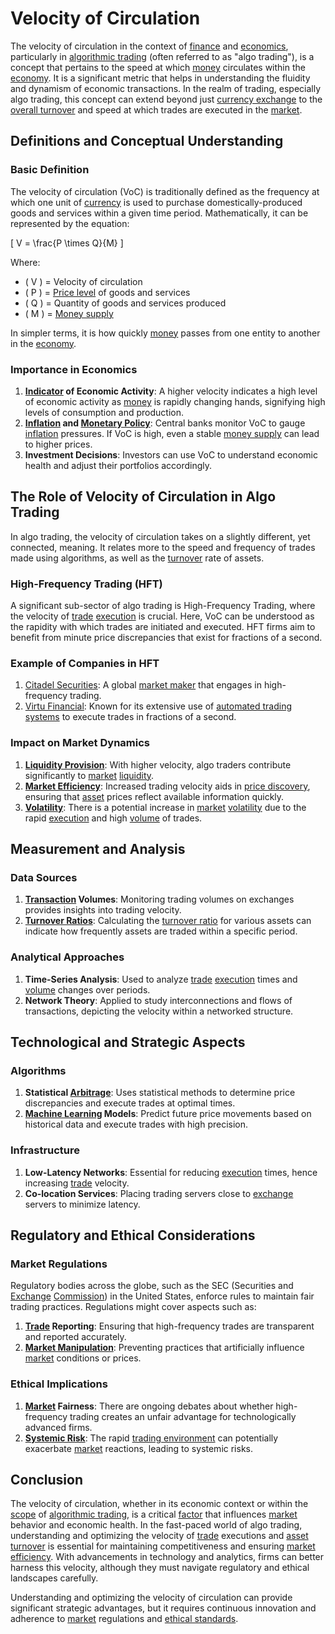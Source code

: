 # Velocity of Circulation

The velocity of circulation in the context of [finance](../f/finance.md) and [economics](../e/economics.md), particularly in [algorithmic trading](../a/algorithmic_trading.md) (often referred to as "algo trading"), is a concept that pertains to the speed at which [money](../m/money.md) circulates within the [economy](../e/economy.md). It is a significant metric that helps in understanding the fluidity and dynamism of economic transactions. In the realm of trading, especially algo trading, this concept can extend beyond just [currency exchange](../c/currency_exchange.md) to the [overall turnover](../o/overall_turnover.md) and speed at which trades are executed in the [market](../m/market.md).

## Definitions and Conceptual Understanding

### Basic Definition

The velocity of circulation (VoC) is traditionally defined as the frequency at which one unit of [currency](../c/currency.md) is used to purchase domestically-produced goods and services within a given time period. Mathematically, it can be represented by the equation:

\[ V = \frac{P \times Q}{M} \]

Where:
- \( V \) = Velocity of circulation
- \( P \) = [Price level](../p/price_level.md) of goods and services
- \( Q \) = Quantity of goods and services produced
- \( M \) = [Money supply](../m/money_supply.md)

In simpler terms, it is how quickly [money](../m/money.md) passes from one entity to another in the [economy](../e/economy.md).

### Importance in Economics

1. **[Indicator](../i/indicator.md) of Economic Activity**: A higher velocity indicates a high level of economic activity as [money](../m/money.md) is rapidly changing hands, signifying high levels of consumption and production.
2. **[Inflation](../i/inflation.md) and [Monetary Policy](../m/monetary_policy.md)**: Central banks monitor VoC to gauge [inflation](../i/inflation.md) pressures. If VoC is high, even a stable [money supply](../m/money_supply.md) can lead to higher prices.
3. **Investment Decisions**: Investors can use VoC to understand economic health and adjust their portfolios accordingly.

## The Role of Velocity of Circulation in Algo Trading

In algo trading, the velocity of circulation takes on a slightly different, yet connected, meaning. It relates more to the speed and frequency of trades made using algorithms, as well as the [turnover](../t/turnover.md) rate of assets.

### High-Frequency Trading (HFT)

A significant sub-sector of algo trading is High-Frequency Trading, where the velocity of [trade](../t/trade.md) [execution](../e/execution.md) is crucial. Here, VoC can be understood as the rapidity with which trades are initiated and executed. HFT firms aim to benefit from minute price discrepancies that exist for fractions of a second.

### Example of Companies in HFT

1. [Citadel Securities](https://www.citadelsecurities.com): A global [market maker](../m/market_maker.md) that engages in high-frequency trading.
2. [Virtu Financial](https://www.virtu.com): Known for its extensive use of [automated trading systems](../a/automated_trading_systems.md) to execute trades in fractions of a second.

### Impact on Market Dynamics

1. **[Liquidity Provision](../l/liquidity_provision.md)**: With higher velocity, algo traders contribute significantly to [market](../m/market.md) [liquidity](../l/liquidity.md).
2. **[Market Efficiency](../m/market_efficiency.md)**: Increased trading velocity aids in [price discovery](../p/price_discovery.md), ensuring that [asset](../a/asset.md) prices reflect available information quickly.
3. **[Volatility](../v/volatility.md)**: There is a potential increase in [market](../m/market.md) [volatility](../v/volatility.md) due to the rapid [execution](../e/execution.md) and high [volume](../v/volume.md) of trades.

## Measurement and Analysis

### Data Sources

1. **[Transaction](../t/transaction.md) Volumes**: Monitoring trading volumes on exchanges provides insights into trading velocity.
2. **[Turnover Ratios](../t/turnover_ratios.md)**: Calculating the [turnover ratio](../t/turnover_ratio.md) for various assets can indicate how frequently assets are traded within a specific period.

### Analytical Approaches

1. **Time-Series Analysis**: Used to analyze [trade](../t/trade.md) [execution](../e/execution.md) times and [volume](../v/volume.md) changes over periods.
2. **Network Theory**: Applied to study interconnections and flows of transactions, depicting the velocity within a networked structure.

## Technological and Strategic Aspects

### Algorithms

1. **Statistical [Arbitrage](../a/arbitrage.md)**: Uses statistical methods to determine price discrepancies and execute trades at optimal times.
2. **[Machine Learning](../m/machine_learning.md) Models**: Predict future price movements based on historical data and execute trades with high precision.

### Infrastructure

1. **Low-Latency Networks**: Essential for reducing [execution](../e/execution.md) times, hence increasing [trade](../t/trade.md) velocity.
2. **Co-location Services**: Placing trading servers close to [exchange](../e/exchange.md) servers to minimize latency.

## Regulatory and Ethical Considerations

### Market Regulations

Regulatory bodies across the globe, such as the SEC (Securities and [Exchange](../e/exchange.md) [Commission](../c/commission.md)) in the United States, enforce rules to maintain fair trading practices. Regulations might cover aspects such as:

1. **[Trade](../t/trade.md) Reporting**: Ensuring that high-frequency trades are transparent and reported accurately.
2. **[Market Manipulation](../m/market_manipulation.md)**: Preventing practices that artificially influence [market](../m/market.md) conditions or prices.

### Ethical Implications

1. **[Market](../m/market.md) Fairness**: There are ongoing debates about whether high-frequency trading creates an unfair advantage for technologically advanced firms.
2. **[Systemic Risk](../s/systemic_risk.md)**: The rapid [trading environment](../t/trading_environment.md) can potentially exacerbate [market](../m/market.md) reactions, leading to systemic risks.

## Conclusion

The velocity of circulation, whether in its economic context or within the [scope](../s/scope.md) of [algorithmic trading](../a/algorithmic_trading.md), is a critical [factor](../f/factor.md) that influences [market](../m/market.md) behavior and economic health. In the fast-paced world of algo trading, understanding and optimizing the velocity of [trade](../t/trade.md) executions and [asset turnover](../a/asset_turnover.md) is essential for maintaining competitiveness and ensuring [market efficiency](../m/market_efficiency.md). With advancements in technology and analytics, firms can better harness this velocity, although they must navigate regulatory and ethical landscapes carefully.

Understanding and optimizing the velocity of circulation can provide significant strategic advantages, but it requires continuous innovation and adherence to [market](../m/market.md) regulations and [ethical standards](../e/ethical_standards_in_trading.md).
